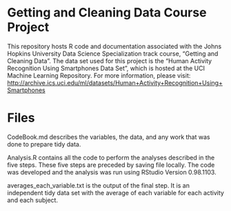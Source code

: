 # Getting and Cleaning Data Course Project

This repository hosts R code and documentation associated with the Johns Hopkins University Data Science Specialization track course, “Getting and Cleaning Data”.  The data set used for this project is the “Human Activity Recognition Using Smartphones Data Set”, which is hosted at the UCI Machine Learning Repository. For more information, please visit: http://archive.ics.uci.edu/ml/datasets/Human+Activity+Recognition+Using+Smartphones  

# Files 

CodeBook.md describes the variables, the data, and any work that was done to prepare tidy data. 

Analysis.R contains all the code to perform the analyses described in the five steps.  These five steps are preceded by saving file locally. The code was developed and the analysis was run using RStudio Version 0.98.1103.  

averages_each_variable.txt is the output of the final step.  It is an independent tidy data set with the average of each variable for each activity and each subject.
